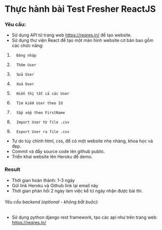 # Thực hành bài Test Fresher ReactJS

### Yêu cầu:
- Sử dụng API  từ trang web https://reqres.in/ để  tạo website.
- Sử dụng thư viện React để tạo một màn hình website cơ bản bao gồm các chức năng:
1.       Đăng nhập
2.       Thêm User
3.       Sửa User
4.       Xoá User
5.       Hiển thị tất cả các User
6.       Tìm kiếm User theo Id
7.       Sắp xếp theo FirstName
8.       Import User từ file .csv
9.       Export User ra file .csv
- Tự do tùy chỉnh html, css, để có một website nhẹ nhàng, khoa học và đẹp.
- Commit và đẩy source code lên github public.
- Triển khai website lên Heroku để demo.
### Result
- Thời gian hoàn thành: 1-3 ngày
- Gửi link Heroku và Github link lại email này
- Thời gian phản hồi 2 ngày làm việc kể từ ngày nhận được bài thi.
###### Yêu cầu backend (optional - không bắt buộc):
- Sử dụng python django rest framework, tạo các api như trên trang web: https://reqres.in/
